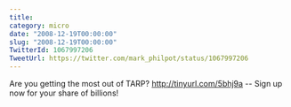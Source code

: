 ```yaml
---
title: 
category: micro
date: "2008-12-19T00:00:00"
slug: "2008-12-19T00:00:00"
TwitterId: 1067997206
TweetUrl: https://twitter.com/mark_philpot/status/1067997206
---
```


Are you getting the most out of TARP? http://tinyurl.com/5bhj9a -- Sign up now
for your share of billions!
